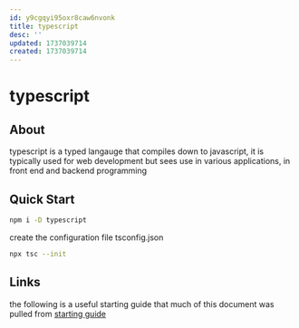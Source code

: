 ```yaml
---
id: y9cgqyi95oxr8caw6nvonk
title: typescript
desc: ''
updated: 1737039714
created: 1737039714
---
```

# typescript

## About

typescript is a typed langauge that compiles
down to javascript, it is typically used for
web development but sees use in various applications,
in front end and backend programming

## Quick Start

```bash
npm i -D typescript
```

create the configuration file tsconfig.json

```bash
npx tsc --init
```

## Links

the following is a useful starting guide that much of this document was
pulled from
[starting guide](https://blog.logrocket.com/how-to-set-up-node-typescript-express/)
